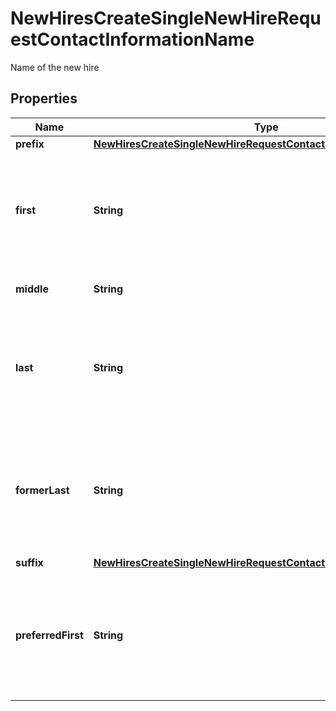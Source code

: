 

# NewHiresCreateSingleNewHireRequestContactInformationName

Name of the new hire

## Properties

| Name | Type | Description | Notes |
|------------ | ------------- | ------------- | -------------|
|**prefix** | [**NewHiresCreateSingleNewHireRequestContactInformationNamePrefix**](NewHiresCreateSingleNewHireRequestContactInformationNamePrefix.md) |  |  [optional] |
|**first** | **String** | First name of the new hire. maxLength: 50 for hires in US/Canadian companies. 100 otherwise |  |
|**middle** | **String** | Middle name of the new hire |  [optional] |
|**last** | **String** | Last name of the new hire. maxLength: 50 for hires in US/Canadian companies. 100 otherwise |  |
|**formerLast** | **String** | Former last name of the new hire. maxLength: 30 for hires in US/Canadian companies. 100 otherwise |  [optional] |
|**suffix** | [**NewHiresCreateSingleNewHireRequestContactInformationNameSuffix**](NewHiresCreateSingleNewHireRequestContactInformationNameSuffix.md) |  |  [optional] |
|**preferredFirst** | **String** | Preferred first name of the new hire. maxLength: 50 for hires in US/Canadian companies. 100 otherwise |  [optional] |



